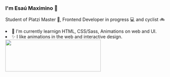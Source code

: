 ### I'm Esaú Maximino 👋
Student of Platzi Master 💚, Frontend Developer in progress 💻 and cyclist  🚲
<li>🔭 I'm currently learnign HTML, CSS/Sass, Animations on web and UI.</li> 
<li>✨ I like animations in the web and interactive design.</li>
<img src="https://media.giphy.com/media/f9QQ8Z2HK5gRzH5EZj/giphy.gif" width="300px" height="100px" />


<!--
**Max23Esau/Max23Esau** is a ✨ _special_ ✨ repository because its `README.md` (this file) appears on your GitHub profile.
Here are some ideas to get you started:
- 🔭 I’m currently working on ...
- 🌱 I’m currently learning ...
- 👯 I’m looking to collaborate on ...
- 🤔 I’m looking for help with ...
- 💬 Ask me about ...
- 📫 How to reach me: ...
- 😄 Pronouns: ...
- ⚡ Fun fact: ...
-->
